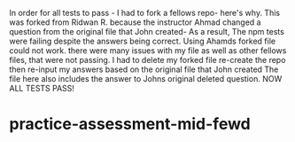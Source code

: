 In order for all tests to pass - I had to fork a fellows repo- here's why.
This was forked from Ridwan R. because the instructor Ahmad changed a question from the original file that John created- As a result, 
The npm tests were failing despite the answers being correct. Using Ahamds forked file could not work.
there were many issues with my file as well as other fellows files, that were not passing.
I had to delete my forked file re-create the repo then re-input my answers based on the original file that John created
The file here also includes the answer to Johns original deleted question.
NOW ALL TESTS PASS!
# practice-assessment-mid-fewd
